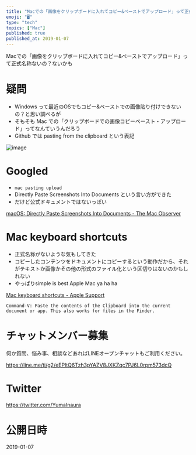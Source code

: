```yaml
---
title: "Macでの「画像をクリップボードに入れてコピー&ペーストでアップロード」って正式名称ないの？ないかも"
emoji: "🖥"
type: "tech"
topics: ["Mac"]
published: true
published_at: 2019-01-07
---
```


Macでの「画像をクリップボードに入れてコピー&ペーストでアップロード」って正式名称ないの？ないかも

# 疑問

- Windows って最近のOSでもコピー&ペーストでの画像貼り付けできないの？と思い調べるが
- そもそも Mac での「クリップボードでの画像コピーペースト・アップロード」ってなんていうんだろう
- Github では pasting from the clipboard という表記

![image](https://user-images.githubusercontent.com/13635059/50746079-b7c09700-1270-11e9-9ffd-722ebc01b3c6.png)

# Googled

- `mac pasting upload`
- Directly Paste Screenshots Into Documents という言い方ができた
- だけど公式ドキュメントではないっぽい

[macOS: Directly Paste Screenshots Into Documents - The Mac Observer](https://www.macobserver.com/tips/quick-tip/macos-directly-paste-screenshots-documents/)

# Mac keyboard shortcuts

- 正式名称がないような気もしてきた
- コピーしたコンテンツをドキュメントにコピーするという動作だから、それがテキストか画像かその他の形式のファイル化という区切りはないのかもしれない
- やっぱりsimple is best Apple Mac ya ha ha 

[Mac keyboard shortcuts - Apple Support](https://support.apple.com/en-us/HT201236)

```
Command-V: Paste the contents of the Clipboard into the current document or app. This also works for files in the Finder.
```









<!-- Update From Qiita API -->

# チャットメンバー募集


何か質問、悩み事、相談などあればLINEオープンチャットもご利用ください。

https://line.me/ti/g2/eEPltQ6Tzh3pYAZV8JXKZqc7PJ6L0rpm573dcQ





# Twitter


https://twitter.com/YumaInaura


<!-- Update From Qiita API -->



# 公開日時

2019-01-07
